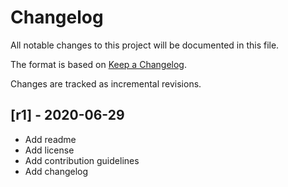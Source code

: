 # Changelog

All notable changes to this project will be documented in this file.

The format is based on [Keep a Changelog](https://keepachangelog.com/en/1.0.0/).

Changes are tracked as incremental revisions.

## [r1] - 2020-06-29

-   Add readme
-   Add license
-   Add contribution guidelines
-   Add changelog
